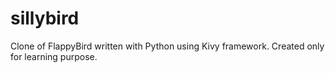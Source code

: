 sillybird
=========

Clone of FlappyBird written with Python using Kivy framework. Created only for learning purpose.
